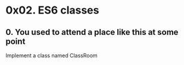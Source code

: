 # 0x02. ES6 classes
## 0. You used to attend a place like this at some point
Implement a class named ClassRoom  
